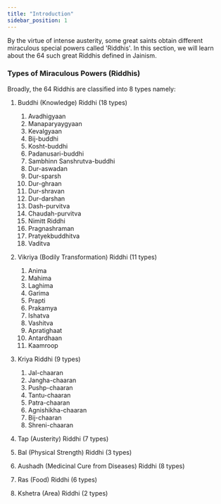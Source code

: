 ```yaml
---
title: "Introduction"
sidebar_position: 1
---
```


By the virtue of intense austerity, some great saints obtain different miraculous special powers called 'Riddhis'. In this section, we will learn about the 64 such great Riddhis defined in Jainism.

### Types of Miraculous Powers (Riddhis)

Broadly, the 64 Riddhis are classified into 8 types namely:
1. Buddhi (Knowledge) Riddhi (18 types)
    1. Avadhigyaan
    1. Manaparyaygyaan
    1. Kevalgyaan
    1. Bij-buddhi
    1. Kosht-buddhi
    1. Padanusari-buddhi
    1. Sambhinn Sanshrutva-buddhi
    1. Dur-aswadan
    1. Dur-sparsh
    1. Dur-ghraan
    1. Dur-shravan
    1. Dur-darshan
    1. Dash-purvitva
    1. Chaudah-purvitva
    1. Nimitt Riddhi
    1. Pragnashraman
    1. Pratyekbuddhitva
    1. Vaditva

2. Vikriya (Bodily Transformation) Riddhi (11 types)
    1. Anima
    2. Mahima
    3. Laghima
    4. Garima
    5. Prapti
    6. Prakamya
    7. Ishatva
    8. Vashitva
    9. Apratighaat
    10. Antardhaan
    11. Kaamroop
  
3. Kriya Riddhi (9 types)
    1. Jal-chaaran
    2. Jangha-chaaran
    3. Pushp-chaaran
    4. Tantu-chaaran
    5. Patra-chaaran
    6. Agnishikha-chaaran
    7. Bij-chaaran
    8. Shreni-chaaran
3. Tap (Austerity) Riddhi (7 types)
4. Bal (Physical Strength) Riddhi (3 types)
5. Aushadh (Medicinal Cure from Diseases) Riddhi (8 types)
6. Ras (Food) Riddhi (6 types)
7. Kshetra (Area) Riddhi (2 types) 
